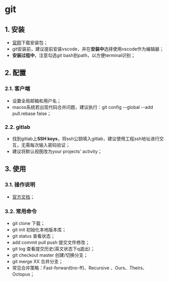 # git

## 1. 安装  

- [官网](https://git-scm.com/downloads)下载安装包；
- git安装前，建议提前安装vscode，并在**安装中**选择使用vscode作为编辑器；
- **安装过程中**，注意勾选git bash到path，以方便terminal识别；

## 2. 配置

### 2.1. 客户端

- 设置全局邮箱和用户名；
- macos系统若出现代码合并问题，建议执行：git config --global --add pull.rebase false；

### 2.2. gitlab

- 找到gitlab上**SSH keys**，将ssh公钥填入gitlab，建议使用工程ssh地址进行交互，无需每次输入密码验证；
- 建议将默认视图改为your projects' activity；

## 3. 使用

### 3.1. 操作说明

- [官方文档](https://git-scm.com/book/zh/v2)；

### 3.2. 常用命令

- git clone 下载；
- git init 初始化本地版本库；
- git status 查看状态；
- add commit pull push 提交文件修改；
- git log 查看提交历史(英文状态下q退出)；
- git checkout master 创建/切换分支；
- git merge XX 合并分支；
- 常见合并策略：Fast-forward(no-ff)、Recursive 、Ours、Theirs、Octopus；
